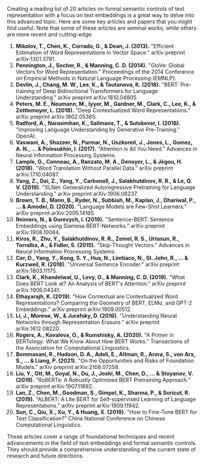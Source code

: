 Creating a reading list of 20 articles on formal semantic controls of text representation with a focus on text embeddings is a great way to delve into this advanced topic. Here are some key articles and papers that you might find useful. Note that some of these articles are seminal works, while others are more recent and cutting-edge:

1. **Mikolov, T., Chen, K., Corrado, G., & Dean, J. (2013).** "Efficient Estimation of Word Representations in Vector Space." arXiv preprint arXiv:1301.3781.
2. **Pennington, J., Socher, R., & Manning, C. D. (2014).** "GloVe: Global Vectors for Word Representation." Proceedings of the 2014 Conference on Empirical Methods in Natural Language Processing (EMNLP).
3. **Devlin, J., Chang, M. W., Lee, K., & Toutanova, K. (2018).** "BERT: Pre-training of Deep Bidirectional Transformers for Language Understanding." arXiv preprint arXiv:1810.04805.
4. **Peters, M. E., Neumann, M., Iyyer, M., Gardner, M., Clark, C., Lee, K., & Zettlemoyer, L. (2018).** "Deep Contextualized Word Representations." arXiv preprint arXiv:1802.05365.
5. **Radford, A., Narasimhan, K., Salimans, T., & Sutskever, I. (2018).** "Improving Language Understanding by Generative Pre-Training." OpenAI.
6. **Vaswani, A., Shazeer, N., Parmar, N., Uszkoreit, J., Jones, L., Gomez, A. N., ... & Polosukhin, I. (2017).** "Attention is All You Need." Advances in Neural Information Processing Systems.
7. **Lample, G., Conneau, A., Ranzato, M. A., Denoyer, L., & Jégou, H. (2018).** "Word Translation Without Parallel Data." arXiv preprint arXiv:1710.04087.
8. **Yang, Z., Dai, Z., Yang, Y., Carbonell, J., Salakhutdinov, R. R., & Le, Q. V. (2019).** "XLNet: Generalized Autoregressive Pretraining for Language Understanding." arXiv preprint arXiv:1906.08237.
9. **Brown, T. B., Mann, B., Ryder, N., Subbiah, M., Kaplan, J., Dhariwal, P., ... & Amodei, D. (2020).** "Language Models are Few-Shot Learners." arXiv preprint arXiv:2005.14165.
10. **Reimers, N., & Gurevych, I. (2019).** "Sentence-BERT: Sentence Embeddings using Siamese BERT-Networks." arXiv preprint arXiv:1908.10084.
11. **Kiros, R., Zhu, Y., Salakhutdinov, R. R., Zemel, R. S., Urtasun, R., Torralba, A., & Fidler, S. (2015).** "Skip-Thought Vectors." Advances in Neural Information Processing Systems.
12. **Cer, D., Yang, Y., Kong, S. Y., Hua, N., Limtiaco, N., St. John, R., ... & Kurzweil, R. (2018).** "Universal Sentence Encoder." arXiv preprint arXiv:1803.11175.
13. **Clark, K., Khandelwal, U., Levy, O., & Manning, C. D. (2019).** "What Does BERT Look at? An Analysis of BERT's Attention." arXiv preprint arXiv:1906.04341.
14. **Ethayarajh, K. (2019).** "How Contextual are Contextualized Word Representations? Comparing the Geometry of BERT, ELMo, and GPT-2 Embeddings." arXiv preprint arXiv:1909.00512.
15. **Li, J., Monroe, W., & Jurafsky, D. (2016).** "Understanding Neural Networks through Representation Erasure." arXiv preprint arXiv:1612.08220.
16. **Rogers, A., Kovaleva, O., & Rumshisky, A. (2020).** "A Primer in BERTology: What We Know About How BERT Works." Transactions of the Association for Computational Linguistics.
17. **Bommasani, R., Hudson, D. A., Adeli, E., Altman, R., Arora, S., von Arx, S., ... & Liang, P. (2021).** "On the Opportunities and Risks of Foundation Models." arXiv preprint arXiv:2108.07258.
18. **Liu, Y., Ott, M., Goyal, N., Du, J., Joshi, M., Chen, D., ... & Stoyanov, V. (2019).** "RoBERTa: A Robustly Optimized BERT Pretraining Approach." arXiv preprint arXiv:1907.11692.
19. **Lan, Z., Chen, M., Goodman, S., Gimpel, K., Sharma, P., & Soricut, R. (2019).** "ALBERT: A Lite BERT for Self-supervised Learning of Language Representations." arXiv preprint arXiv:1909.11942.
20. **Sun, C., Qiu, X., Xu, Y., & Huang, X. (2019).** "How to Fine-Tune BERT for Text Classification?" China National Conference on Chinese Computational Linguistics.

These articles cover a range of foundational techniques and recent advancements in the field of text embeddings and formal semantic controls. They should provide a comprehensive understanding of the current state of research and future directions.